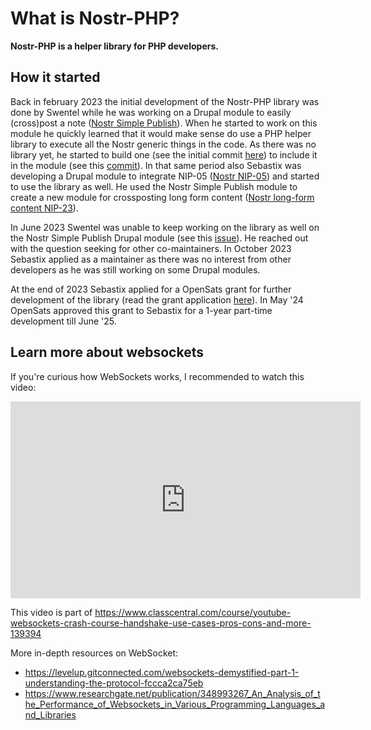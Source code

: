 # What is Nostr-PHP?

**Nostr-PHP is a helper library for PHP developers.**

## How it started

Back in february 2023 the initial development of the Nostr-PHP library was done by Swentel while he was working on a Drupal module to easily (cross)post a note ([Nostr Simple Publish](https://www.drupal.org/project/nostr_simple_publish)).
When he started to work on this module he quickly learned that it would make sense do use a PHP helper library to execute all the Nostr generic things in the code. 
As there was no library yet, he started to build one (see the initial commit [here](https://github.com/nostrver-se/nostr-php/commit/9ce143e4d8e63ef955b32d66ad0f0530c01c2794)) to include it in the module (see this [commit](https://git.drupalcode.org/project/nostr_simple_publish/-/commit/cbdb3b50dc7b08a1ee4c033ff04de717c7897f75)). 
In that same period also Sebastix was developing a Drupal module to integrate NIP-05 ([Nostr NIP-05](https://www.drupal.org/project/nostr_id_nip05)) and started to use the library as well.
He used the Nostr Simple Publish module to create a new module for crossposting long form content ([Nostr long-form content NIP-23](https://www.drupal.org/project/nostr_content_nip23)).

In June 2023 Swentel was unable to keep working on the library as well on the Nostr Simple Publish Drupal module (see this [issue](https://github.com/nostrver-se/nostr-php/commit/9ce143e4d8e63ef955b32d66ad0f0530c01c2794)). He reached out with the question seeking for other co-maintainers.
In October 2023 Sebastix applied as a maintainer as there was no interest from other developers as he was still working on some Drupal modules.

At the end of 2023 Sebastix applied for a OpenSats grant for further development of the library (read the grant application [here](https://njump.me/naddr1qvzqqqr4gupzqpnrnguxe8qszsshvgkvhn6qjzxy7xsvx03rlrtddr62haj4lrm3qqyrsvnxvd3nyc35r0ppyp)). In May '24 OpenSats approved this grant to Sebastix for a 1-year part-time development till June '25.

## Learn more about websockets

If you're curious how WebSockets works, I recommended to watch this video:

<iframe width="560" height="315" src="https://www.youtube-nocookie.com/embed/2Nt-ZrNP22A?si=l0DUpejXKrB0E21P" title="YouTube video player" frameborder="0" allow="accelerometer; autoplay; clipboard-write; encrypted-media; gyroscope; picture-in-picture; web-share" referrerpolicy="strict-origin-when-cross-origin" allowfullscreen></iframe>

This video is part of https://www.classcentral.com/course/youtube-websockets-crash-course-handshake-use-cases-pros-cons-and-more-139394

More in-depth resources on WebSocket:

* https://levelup.gitconnected.com/websockets-demystified-part-1-understanding-the-protocol-fccca2ca75eb
* https://www.researchgate.net/publication/348993267_An_Analysis_of_the_Performance_of_Websockets_in_Various_Programming_Languages_and_Libraries 